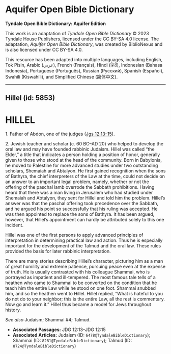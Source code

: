 # Aquifer Open Bible Dictionary

**Tyndale Open Bible Dictionary: Aquifer Edition**

This work is an adaptation of *Tyndale Open Bible Dictionary* © 2023 Tyndale House Publishers, licensed under the CC BY\-SA 4\.0 license. The adaptation, *Aquifer Open Bible Dictionary*, was created by BiblioNexus and is also licensed under CC BY\-SA 4\.0\.

This resource has been adapted into multiple languages, including English, Tok Pisin, Arabic (عربي), French (Français), Hindi (हिंदी), Indonesian (Bahasa Indonesia), Portuguese (Português), Russian (Русский), Spanish (Español), Swahili (Kiswahili), and Simplified Chinese (简体中文).



--------------------------------

## Hillel (id: 5853)

HILLEL
======

1\. Father of Abdon, one of the judges ([Jgs 12:13–15](https://ref.ly/Judg12:13-Judg12:15)).

2\. Jewish teacher and scholar (c. 60 BC–AD 20\) who helped to develop the oral law and may have founded rabbinic Judaism. Hillel was called “the Elder,” a title that indicates a person holding a position of honor, generally given to those who stood at the head of the community. Born in Babylonia, he moved to Palestine for more advanced studies under two outstanding scholars, Shemaiah and Abtalyon. He first gained recognition when the sons of Bathyra, the chief interpreters of the Law at the time, could not decide on an answer to an important legal problem, namely, whether or not the offering of the paschal lamb overrode the Sabbath prohibitions. Having heard that there was a man living in Jerusalem who had studied under Shemaiah and Abtalyon, they sent for Hillel and told him the problem. Hillel’s answer was that the paschal offering took precedence over the Sabbath, and he argued his point so successfully that his ruling was accepted. He was then appointed to replace the sons of Bathyra. It has been argued, however, that Hillel’s appointment can hardly be attributed solely to this one incident.

Hillel was one of the first persons to apply advanced principles of interpretation in determining practical law and action. Thus he is especially important for the development of the Talmud and the oral law. These rules provided the basis for later rabbinic interpretation.

There are many stories describing Hillel’s character, picturing him as a man of great humility and extreme patience, pursuing peace even at the expense of truth. He is usually contrasted with his colleague Shammai, who is portrayed as impatient and ill\-tempered. The most famous tale tells of a heathen who came to Shammai to be converted on the condition that he teach him the entire Law while he stood on one foot. Shammai snubbed him, and so the heathen went to Hillel. Hillel replied, “What is hateful to you do not do to your neighbor; this is the entire Law, all the rest is commentary. Now go and learn it.” Hillel thus became a model for Jews throughout history.

*See also* Judaism; Shammai \#4; Talmud.

* **Associated Passages:** JDG 12:13–JDG 12:15
* **Associated Articles:** Judaism (ID: `6478@TyndaleBibleDictionary`); Shammai (ID: `8281@TyndaleBibleDictionary`); Talmud (ID: `8724@TyndaleBibleDictionary`)

